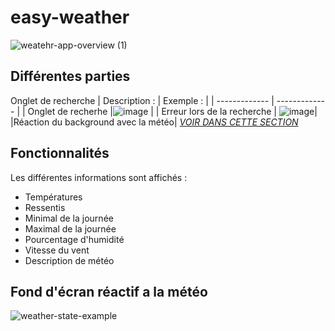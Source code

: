 # easy-weather
![weatehr-app-overview (1)](https://github.com/EwanQuelo/easy-weather/assets/156847481/bf73c728-3a98-4d2b-aed0-f5156dbd8d2b)
## Différentes parties
Onglet de recherche
| Description :  | Exemple : |
| ------------- | ------------- |
| Onglet de recherhe |![image](https://github.com/EwanQuelo/easy-weather/assets/156847481/d0321860-a68b-4ae1-a496-f9ef689b1490) |
| Erreur lors de la recherche  | ![image](https://github.com/EwanQuelo/easy-weather/assets/156847481/dc1e4be9-044b-4ee9-bf23-95f7b04be689)|
|Réaction du background avec la météo| [*VOIR DANS CETTE SECTION*](https://github.com/EwanQuelo/easy-weather?tab=readme-ov-file#fond-d%C3%A9cran-r%C3%A9actif-a-la-m%C3%A9t%C3%A9o)




## Fonctionnalités
Les différentes informations sont affichés :
- Températures
- Ressentis
- Minimal de la journée
- Maximal de la journée
- Pourcentage d'humidité
- Vitesse du vent
- Description de météo

## Fond d'écran réactif a la météo
![weather-state-example](https://github.com/EwanQuelo/easy-weather/assets/156847481/6e279090-eea1-4280-a4df-f0085a1a1168)
